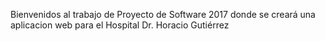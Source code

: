Bienvenidos al trabajo de Proyecto de Software 2017 donde se creará una aplicacion web para el Hospital Dr. Horacio Gutiérrez

